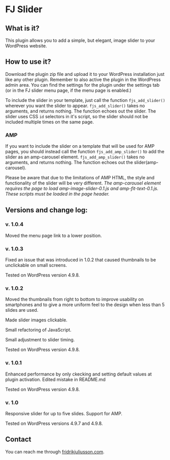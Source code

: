 # FJ Slider

## What is it?
This plugin allows you to add a simple, but elegant, image slider to your WordPress website.


## How to use it?
Download the plugin zip file and upload it to your WordPress installation just like any other plugin. Remember to also active the plugin in the WordPress admin area.
You can find the settings for the plugin under the settings tab (or in the FJ slider menu page, if the menu page is enabled.)

To include the slider in your template, just call the function `fjs_add_slider()` wherever you want the slider to appear.
`fjs_add_slider()` takes no arguments, and returns nothing. The function echoes out the slider.
The slider uses CSS `id` selectors in it's script, so the slider should not be included multiple times on the same page.

### AMP
If you want to include the slider on a template that will be used for AMP pages, you should instead call the function `fjs_add_amp_slider()` to add the slider as an amp-carousel element.
`fjs_add_amp_slider()` takes no arguments, and returns nothing. The function echoes out the slider(amp-carousel).

Please be aware that due to the limitations of AMP HTML, the style and functionality of the slider will be very different.
_The amp-carousel element requires the page to load amp-image-slider-0.1.js and amp-fit-text-0.1.js. These scripts must be loaded in the page header._

## Versions and change log:

### v. 1.0.4
Moved the menu page link to a lower position.

### v. 1.0.3
Fixed an issue that was introduced in 1.0.2 that caused thumbnails to be unclickable on small screens.

Tested on WordPress version 4.9.8.

### v. 1.0.2
Moved the thumbnails from right to bottom to improve usability on smartphones and to give a more uniform feel to the design when less than 5 slides are used.

Made slider images clickable.

Small refactoring of JavaScript.

Small adjustment to slider timing.


Tested on WordPress version 4.9.8.

### v. 1.0.1
Enhanced performance by only ckecking and setting default values at plugin activation.
Edited mistake in README.md

Tested on WordPress version 4.9.8.

### v. 1.0
Responsive slider for up to five slides.
Support for AMP.

Tested on WordPress versions 4.9.7 and 4.9.8.

## Contact
You can reach me through [fridrikjuliusson.com](https://fridrikjuliusson.com).